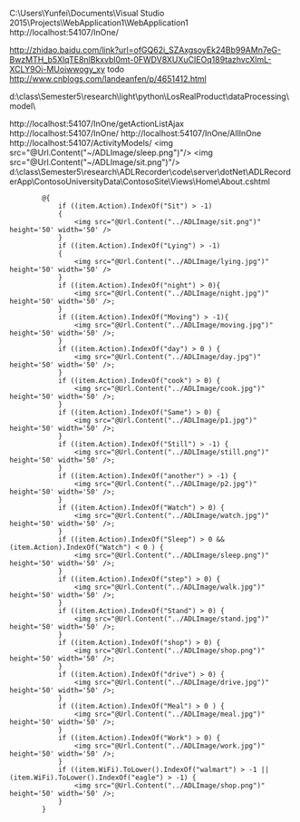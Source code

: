 C:\Users\Yunfei\Documents\Visual Studio 2015\Projects\WebApplication1\WebApplication1
http://localhost:54107/InOne/

http://zhidao.baidu.com/link?url=ofGQ62i_SZAxgsoyEk24Bb99AMn7eG-BwzMTH_b5XlqTE8nlBkxvbl0mt-0FWDV8XUXuCIEOq189tazhvcXlmL-XCLY9Oi-MUoiwwogy_xy
todo
http://www.cnblogs.com/landeanfen/p/4651412.html

d:\class\Semester5\research\light\python\LosRealProduct\dataProcessing\model\

http://localhost:54107/InOne/getActionListAjax
http://localhost:54107/InOne/
http://localhost:54107/InOne/AllInOne
http://localhost:54107/ActivityModels/
<img src="@Url.Content("~/ADLImage/sleep.png")"/>
<img src="@Url.Content("~/ADLImage/sit.png")"/>
d:\class\Semester5\research\ADLRecorder\code\server\dotNet\ADLRecorderApp\ContosoUniversityData\ContosoSite\Views\Home\About.cshtml

            @{
                if ((item.Action).IndexOf("Sit") > -1)
                {
                    <img src="@Url.Content("../ADLImage/sit.png")" height='50' width='50' />
                }
                if ((item.Action).IndexOf("Lying") > -1)
                {
                    <img src="@Url.Content("../ADLImage/lying.jpg")" height='50' width='50' />
                }
                if ((item.Action).IndexOf("night") > 0){
                    <img src="@Url.Content("../ADLImage/night.jpg")" height='50' width='50' />;
                }
                if ((item.Action).IndexOf("Moving") > -1){
                    <img src="@Url.Content("../ADLImage/moving.jpg")" height='50' width='50' />;
                }
                if ((item.Action).IndexOf("day") > 0 ) {
                    <img src="@Url.Content("../ADLImage/day.jpg")" height='50' width='50' />;
                }
                if ((item.Action).IndexOf("cook") > 0) {
                    <img src="@Url.Content("../ADLImage/cook.jpg")" height='50' width='50' />;
                }
                if ((item.Action).IndexOf("Same") > 0) {
                    <img src="@Url.Content("../ADLImage/p1.jpg")" height='50' width='50' />;
                }
                if ((item.Action).IndexOf("Still") > -1) {
                    <img src="@Url.Content("../ADLImage/still.png")" height='50' width='50' />;
                }
                if ((item.Action).IndexOf("another") > -1) {
                    <img src="@Url.Content("../ADLImage/p2.jpg")" height='50' width='50' />;
                }
                if ((item.Action).IndexOf("Watch") > 0) {
                    <img src="@Url.Content("../ADLImage/watch.jpg")" height='50' width='50' />;
                }
                if ((item.Action).IndexOf("Sleep") > 0 && (item.Action).IndexOf("Watch") < 0 ) {
                    <img src="@Url.Content("../ADLImage/sleep.png")" height='50' width='50' />;
                }
                if ((item.Action).IndexOf("step") > 0) {
                    <img src="@Url.Content("../ADLImage/walk.jpg")" height='50' width='50' />;
                }
                if ((item.Action).IndexOf("Stand") > 0) {
                    <img src="@Url.Content("../ADLImage/stand.jpg")" height='50' width='50' />;
                }
                if ((item.Action).IndexOf("shop") > 0) {
                    <img src="@Url.Content("../ADLImage/shop.png")" height='50' width='50' />;
                }
                if ((item.Action).IndexOf("drive") > 0) {
                    <img src="@Url.Content("../ADLImage/drive.jpg")" height='50' width='50' />;
                }
                if ((item.Action).IndexOf("Meal") > 0 ) {
                    <img src="@Url.Content("../ADLImage/meal.jpg")" height='50' width='50' />;
                }
                if ((item.Action).IndexOf("Work") > 0) {
                    <img src="@Url.Content("../ADLImage/work.jpg")" height='50' width='50' />;
                }
                if ((item.WiFi).ToLower().IndexOf("walmart") > -1 || (item.WiFi).ToLower().IndexOf("eagle") > -1) {
                    <img src="@Url.Content("../ADLImage/shop.png")" height='50' width='50' />;
                }
            }

